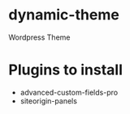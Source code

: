 # dynamic-theme
Wordpress Theme

# Plugins to install
- advanced-custom-fields-pro
- siteorigin-panels
